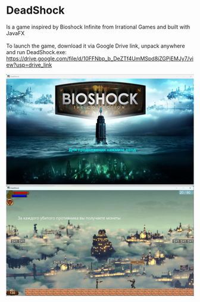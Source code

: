 # DeadShock
Is a game inspired by Bioshock Infinite from Irrational Games and built with JavaFX <br><br>
To launch the game, download it via Google Drive link, unpack anywhere and run DeadShock.exe:<br>
https://drive.google.com/file/d/10FFNbp_b_DeZTf4UmMSpd8jZGPjEMJy7/view?usp=drive_link <br> <br>
![alt text](https://github.com/Abhai2016/DeadShock/blob/master/resources/images/MenuScreenshot.jpg)
![alt text](https://github.com/Abhai2016/DeadShock/blob/master/resources/images/GameplayScreenshot.png)

